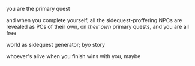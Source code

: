 you are the primary quest

and when you complete yourself, all the sidequest-proffering NPCs are revealed as PCs of their own, on *their own* primary quests, and you are all free

world as sidequest generator; byo story

whoever's alive when you finish wins with you, maybe
